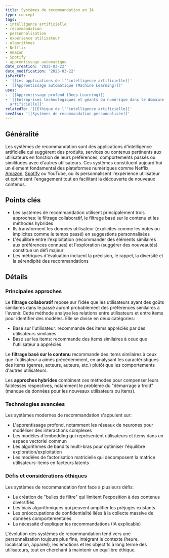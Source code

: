 ```yaml
---
title: Systèmes de recommandation en IA
type: concept
tags:
- intelligence artificielle
- recommandation
- personnalisation
- expérience utilisateur
- algorithmes
- Netflix
- Amazon
- Spotify
- apprentissage automatique
date_creation: '2025-03-22'
date_modification: '2025-03-22'
isPartOf:
- '[[Les applications de l''intelligence artificielle]]'
- '[[Apprentissage automatique (Machine Learning)]]'
uses:
- '[[Apprentissage profond (Deep Learning)]]'
- '[[Entreprises technologiques et géants du numérique dans le domaine de l''intelligence
  artificielle]]'
relatedTo: '[[Éthique de l''intelligence artificielle]]'
seeAlso: '[[Systèmes de recommandation personnalisée]]'
---
```

## Généralité

Les systèmes de recommandation sont des applications d'intelligence artificielle qui suggèrent des produits, services ou contenus pertinents aux utilisateurs en fonction de leurs préférences, comportements passés ou similitudes avec d'autres utilisateurs. Ces systèmes constituent aujourd'hui un élément fondamental des plateformes numériques comme Netflix, [Amazon](https://fr.wikipedia.org/wiki/Amazon), [Spotify](https://fr.wikipedia.org/wiki/Spotify) ou YouTube, où ils personnalisent l'expérience utilisateur et optimisent l'engagement tout en facilitant la découverte de nouveaux contenus.

## Points clés

- Les systèmes de recommandation utilisent principalement trois approches: le filtrage collaboratif, le filtrage basé sur le contenu et les méthodes hybrides
- Ils transforment les données utilisateur (explicites comme les notes ou implicites comme le temps passé) en suggestions personnalisées
- L'équilibre entre l'exploitation (recommander des éléments similaires aux préférences connues) et l'exploration (suggérer des nouveautés) constitue un défi majeur
- Les métriques d'évaluation incluent la précision, le rappel, la diversité et la sérendipité des recommandations

## Détails

### Principales approches

Le **filtrage collaboratif** repose sur l'idée que les utilisateurs ayant des goûts similaires dans le passé auront probablement des préférences similaires à l'avenir. Cette méthode analyse les relations entre utilisateurs et entre items pour identifier des modèles. Elle se divise en deux catégories:
- Basé sur l'utilisateur: recommande des items appréciés par des utilisateurs similaires
- Basé sur les items: recommande des items similaires à ceux que l'utilisateur a appréciés

Le **filtrage basé sur le contenu** recommande des items similaires à ceux que l'utilisateur a aimés précédemment, en analysant les caractéristiques des items (genres, acteurs, auteurs, etc.) plutôt que les comportements d'autres utilisateurs.

Les **approches hybrides** combinent ces méthodes pour compenser leurs faiblesses respectives, notamment le problème du "démarrage à froid" (manque de données pour les nouveaux utilisateurs ou items).

### Technologies avancées

Les systèmes modernes de recommandation s'appuient sur:
- L'apprentissage profond, notamment les réseaux de neurones pour modéliser des interactions complexes
- Les modèles d'embedding qui représentent utilisateurs et items dans un espace vectoriel commun
- Les algorithmes de bandits multi-bras pour optimiser l'équilibre exploration/exploitation
- Les modèles de factorisation matricielle qui décomposent la matrice utilisateurs-items en facteurs latents

### Défis et considérations éthiques

Les systèmes de recommandation font face à plusieurs défis:
- La création de "bulles de filtre" qui limitent l'exposition à des contenus diversifiés
- Les biais algorithmiques qui peuvent amplifier les préjugés existants
- Les préoccupations de confidentialité liées à la collecte massive de données comportementales
- La nécessité d'expliquer les recommandations (IA explicable)

L'évolution des systèmes de recommandation tend vers une personnalisation toujours plus fine, intégrant le contexte (heure, localisation, appareil), les émotions et les objectifs à long terme des utilisateurs, tout en cherchant à maintenir un équilibre éthique.